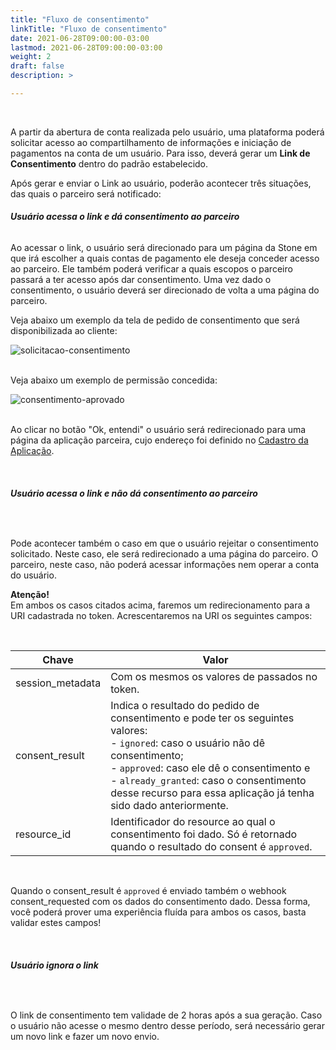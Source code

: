 ```yaml
---
title: "Fluxo de consentimento"
linkTitle: "Fluxo de consentimento"
date: 2021-06-28T09:00:00-03:00
lastmod: 2021-06-28T09:00:00-03:00
weight: 2
draft: false
description: >

---
```

<br>

A partir da abertura de conta realizada pelo usuário, uma plataforma poderá solicitar acesso ao compartilhamento de informações e iniciação de pagamentos na conta de um usuário. Para isso, deverá gerar um **Link de Consentimento** dentro do padrão estabelecido. 

Após gerar e enviar o Link ao usuário, poderão acontecer três situações, das quais o parceiro será notificado:

###### **Usuário acessa o link e dá consentimento ao parceiro**

Ao acessar o link, o usuário será direcionado para um página da Stone em que irá escolher a quais contas de pagamento ele deseja conceder acesso ao parceiro. Ele também poderá verificar a quais escopos o parceiro passará a ter acesso após dar consentimento. Uma vez dado o consentimento, o usuário deverá ser direcionado de volta a uma página do parceiro. 

Veja abaixo um exemplo da tela de pedido de consentimento que será disponibilizada ao cliente:

![solicitacao-consentimento](/docs/guias/CONSENTIMENTO/Fluxo-de-consentimento/solicitacao-de-consentimento.png)

<br>
Veja abaixo um exemplo de permissão concedida:

![consentimento-aprovado](/docs/guias/CONSENTIMENTO/Fluxo-de-consentimento/consentimento-aprovado.png)

<br>Ao clicar no botão "Ok, entendi" o usuário será redirecionado para uma página da aplicação parceira, cujo endereço foi definido no [Cadastro da Aplicação](/docs/guias/token-de-acesso/cadastro-da-aplicacao/).

<br>

###### **Usuário acessa o link e não dá consentimento ao parceiro**

<br>

Pode acontecer também o caso em que o usuário rejeitar o consentimento solicitado. Neste caso, ele será redirecionado a uma página do parceiro. O parceiro, neste caso, não poderá acessar informações nem operar a conta do usuário. 



**Atenção!** <br>Em ambos os casos citados acima, faremos um redirecionamento para a URI cadastrada no token. Acrescentaremos na URI os seguintes campos: 

<br>

| Chave | Valor |
| ----- | ----- | 
| session_metadata | Com os mesmos os valores de passados no token. |
| consent_result | Indica o resultado do pedido de consentimento e pode ter os seguintes valores:<br>- `ignored`: caso o usuário não dê consentimento;<br>- `approved`: caso ele dê o consentimento e<br>- `already_granted`: caso o consentimento desse recurso para essa aplicação já tenha sido dado anteriormente. | 
| resource_id | Identificador do resource ao qual o consentimento foi dado. Só é retornado quando o resultado do consent é `approved`. |

<br>

Quando o consent_result é `approved` é enviado também o webhook consent_requested com os dados do consentimento dado. Dessa forma, você poderá prover uma experiência fluída para ambos os casos, basta validar estes campos! 

<br>

###### **Usuário ignora o link**

<br>

O link de consentimento tem validade de 2 horas após a sua geração. Caso o usuário não acesse o mesmo dentro desse período, será necessário gerar um novo link e fazer um novo envio. 

